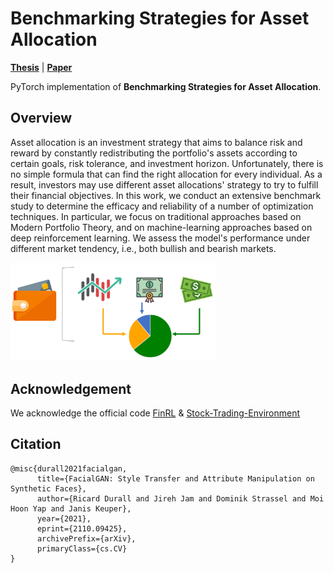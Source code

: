 # Benchmarking Strategies for Asset Allocation


[**Thesis**](https://arxiv.org/abs/2106.06819) | [**Paper**](https://arxiv.org/abs/2106.06819)

PyTorch implementation of **Benchmarking Strategies for Asset Allocation**.

## Overview

Asset allocation is an investment strategy that aims to balance risk and reward by constantly redistributing the portfolio's assets according to certain goals, risk tolerance, and investment horizon. Unfortunately, there is no simple formula that can find the right allocation for every individual. As a result, investors may use different asset allocations' strategy to try to fulfill their financial objectives. In this work, we conduct an extensive benchmark study to determine the efficacy and reliability of a number of optimization techniques. In particular, we focus on traditional approaches based on Modern Portfolio Theory, and on machine-learning approaches based on deep reinforcement learning. We assess the model's performance under different market tendency, i.e., both bullish and bearish markets.

<p align="left"><img width="65%" src="images/main.png" /></p>

## Acknowledgement
We acknowledge the official code [FinRL](https://github.com/AI4Finance-Foundation/FinRL) & [Stock-Trading-Environment]([https://github.com/switchablenorms/CelebAMask-HQ](https://github.com/notadamking/Stock-Trading-Environment))

## Citation
```
@misc{durall2021facialgan,
      title={FacialGAN: Style Transfer and Attribute Manipulation on Synthetic Faces}, 
      author={Ricard Durall and Jireh Jam and Dominik Strassel and Moi Hoon Yap and Janis Keuper},
      year={2021},
      eprint={2110.09425},
      archivePrefix={arXiv},
      primaryClass={cs.CV}
}
```
